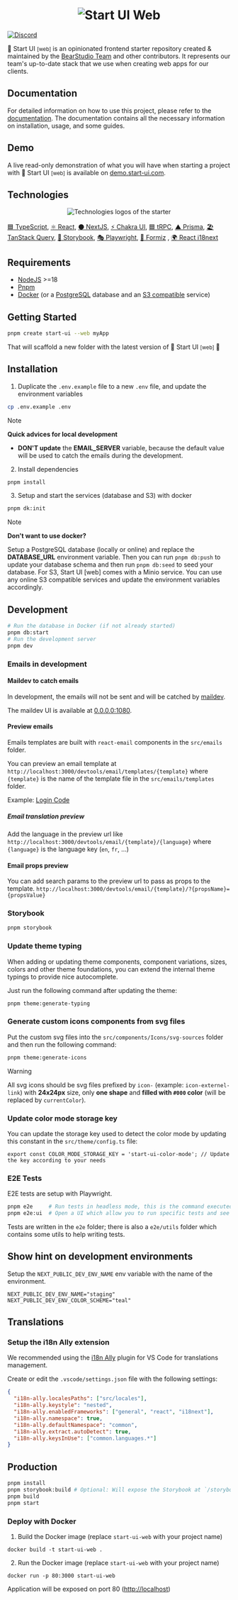 <h1 align="center"><img src="assets/thumbnail.png" alt="Start UI Web" /></h1>

[![Discord](https://img.shields.io/discord/452798408491663361)](https://go.bearstudio.fr/discord)

🚀 Start UI <small>[web]</small> is an opinionated frontend starter repository created & maintained by the [BearStudio Team](https://www.bearstudio.fr/team) and other contributors.
It represents our team's up-to-date stack that we use when creating web apps for our clients.

## Documentation

For detailed information on how to use this project, please refer to the [documentation](https://docs.web.start-ui.com). The documentation contains all the necessary information on installation, usage, and some guides.

## Demo

A live read-only demonstration of what you will have when starting a project with 🚀 Start UI <small>[web]</small> is available on [demo.start-ui.com](https://demo.start-ui.com).

## Technologies

<div align="center" style="margin: 0 0 16px 0"><img src="assets/tech-logos.png" alt="Technologies logos of the starter" /></div>

[🟦 TypeScript](https://www.typescriptlang.org/), [⚛️ React](https://react.dev/), [⚫️ NextJS](https://nextjs.org/), [⚡️ Chakra UI](https://chakra-ui.com/),  [🟦 tRPC](https://trpc.io/), [▲ Prisma](https://www.prisma.io/), [🏖️ TanStack Query](https://react-query.tanstack.com/), [📕 Storybook](https://storybook.js.org/), [🎭 Playwright](https://playwright.dev/), [🐜 Formiz](https://formiz-react.com/)
, [🌍 React i18next](https://react.i18next.com/)


## Requirements

- [NodeJS](https://nodejs.org/) >=18
- [Pnpm](https://pnpm.io/)
- [Docker](https://www.docker.com/) (or a [PostgreSQL](https://www.postgresql.org/) database and an [S3 compatible](https://aws.amazon.com/s3/) service)

## Getting Started

```bash
pnpm create start-ui --web myApp
```

That will scaffold a new folder with the latest version of 🚀 Start UI <small>[web]</small> 🎉

## Installation

1. Duplicate the `.env.example` file to a new `.env` file, and update the environment variables

```bash
cp .env.example .env
```

> [!NOTE]
> **Quick advices for local development**
> - **DON'T update** the **EMAIL_SERVER** variable, because the default value will be used to catch the emails during the development.


2. Install dependencies
```bash
pnpm install
```

3. Setup and start the services (database and S3) with docker
```bash
pnpm dk:init
```

> [!NOTE]
> **Don't want to use docker?**
>
> Setup a PostgreSQL database (locally or online) and replace the **DATABASE_URL** environment variable. Then you can run `pnpm db:push` to update your database schema and then run `pnpm db:seed` to seed your database.
> For S3, Start UI  [web] comes with a Minio service. You can use any online S3 compatible services and update the
> environment variables accordingly.

## Development

```bash
# Run the database in Docker (if not already started)
pnpm db:start
# Run the development server
pnpm dev
```

### Emails in development

#### Maildev to catch emails

In development, the emails will not be sent and will be catched by [maildev](https://github.com/maildev/maildev).

The maildev UI is available at [0.0.0.0:1080](http://0.0.0.0:1080).

#### Preview emails

Emails templates are built with `react-email` components in the `src/emails` folder.

You can preview an email template at `http://localhost:3000/devtools/email/templates/{template}` where `{template}` is the name of the template file in the `src/emails/templates` folder.

Example: [Login Code](http://localhost:3000/devtools/email/login-code)

##### Email translation preview

Add the language in the preview url like `http://localhost:3000/devtools/email/{template}/{language}` where `{language}` is the language key (`en`, `fr`, ...)

#### Email props preview

You can add search params to the preview url to pass as props to the template.
`http://localhost:3000/devtools/email/{template}/?{propsName}={propsValue}`

### Storybook

```bash
pnpm storybook
```

### Update theme typing

When adding or updating theme components, component variations, sizes, colors and other theme foundations, you can extend the internal theme typings to provide nice autocomplete.

Just run the following command after updating the theme:

```bash
pnpm theme:generate-typing
```

### Generate custom icons components from svg files

Put the custom svg files into the `src/components/Icons/svg-sources` folder and then run the following command:

```bash
pnpm theme:generate-icons
```

> [!WARNING]
> All svg icons should be svg files prefixed by `icon-` (example: `icon-externel-link`) with **24x24px** size, only **one shape** and **filled with `#000` color** (will be replaced by `currentColor`).


### Update color mode storage key

You can update the storage key used to detect the color mode by updating this constant in the `src/theme/config.ts` file:

```tsx
export const COLOR_MODE_STORAGE_KEY = 'start-ui-color-mode'; // Update the key according to your needs
```

### E2E Tests

E2E tests are setup with Playwright.

```sh
pnpm e2e     # Run tests in headless mode, this is the command executed in CI
pnpm e2e:ui  # Open a UI which allow you to run specific tests and see test execution
```

Tests are written in the `e2e` folder; there is also a `e2e/utils` folder which contains some utils to help writing tests.

## Show hint on development environments

Setup the `NEXT_PUBLIC_DEV_ENV_NAME` env variable with the name of the environment.

```
NEXT_PUBLIC_DEV_ENV_NAME="staging"
NEXT_PUBLIC_DEV_ENV_COLOR_SCHEME="teal"
```

## Translations

### Setup the i18n Ally extension

We recommended using the [i18n Ally](https://marketplace.visualstudio.com/items?itemName=lokalise.i18n-ally) plugin for VS Code for translations management.

Create or edit the `.vscode/settings.json` file with the following settings:

```json
{
  "i18n-ally.localesPaths": ["src/locales"],
  "i18n-ally.keystyle": "nested",
  "i18n-ally.enabledFrameworks": ["general", "react", "i18next"],
  "i18n-ally.namespace": true,
  "i18n-ally.defaultNamespace": "common",
  "i18n-ally.extract.autoDetect": true,
  "i18n-ally.keysInUse": ["common.languages.*"]
}
```

## Production

```bash
pnpm install
pnpm storybook:build # Optional: Will expose the Storybook at `/storybook`
pnpm build
pnpm start
```

### Deploy with Docker

1. Build the Docker image (replace `start-ui-web` with your project name)
```
docker build -t start-ui-web .
```

2. Run the Docker image (replace `start-ui-web` with your project name)
```
docker run -p 80:3000 start-ui-web
```
Application will be exposed on port 80 ([http://localhost](http://localhost))
